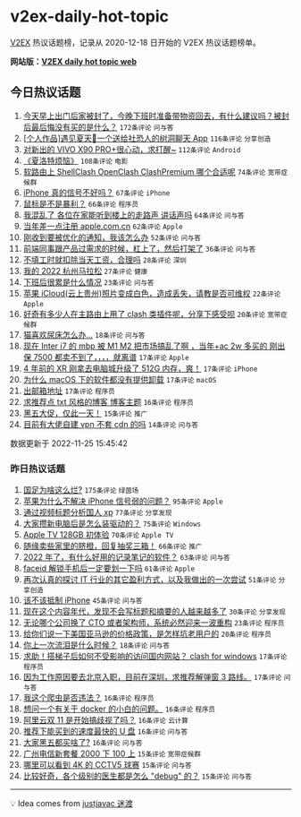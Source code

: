 # v2ex-daily-hot-topic

[V2EX](https://www.v2ex.com/) 热议话题榜，记录从 2020-12-18 日开始的 V2EX 热议话题榜单。

**网站版：[V2EX daily hot topic web](https://boojack.github.io/v2ex-daily-hot-topic-web/)**

## 今日热议话题

<!-- TODAY BEGIN -->

1. [今天早上出门后家被封了，今晚下班时准备带物资回去，有什么建议吗？被封后最后悔没有买的是什么？](https://www.v2ex.com/t/897775) `172条评论` `问与答`
1. [[个人作品]遇见夏天🔆一个送给社恐人的树洞聊天 App](https://www.v2ex.com/t/897771) `116条评论` `分享创造`
1. [对新出的 VIVO X90 PRO+很心动，求打醒~](https://www.v2ex.com/t/897776) `112条评论` `Android`
1. [《夏洛特烦恼》](https://www.v2ex.com/t/897789) `108条评论` `电影`
1. [软路由上 ShellClash OpenClash ClashPremium 哪个合适呢](https://www.v2ex.com/t/897759) `74条评论` `宽带症候群`
1. [iPhone 真的信号不好吗？](https://www.v2ex.com/t/897821) `67条评论` `iPhone`
1. [鼠标是不是暴利？](https://www.v2ex.com/t/897925) `66条评论` `程序员`
1. [我混乱了 各位在家能听到楼上的走路声 讲话声吗](https://www.v2ex.com/t/897877) `64条评论` `问与答`
1. [当年差一点注册 apple.com.cn](https://www.v2ex.com/t/897770) `62条评论` `Apple`
1. [刚收到要被优化的通知，我该怎么办](https://www.v2ex.com/t/897792) `52条评论` `问与答`
1. [前端同事跟产品过需求的时候，杠上了，然后打架了](https://www.v2ex.com/t/897909) `36条评论` `问与答`
1. [不填工时就扣除当天工资，合理吗](https://www.v2ex.com/t/897767) `28条评论` `深圳`
1. [我的 2022 杭州马拉松](https://www.v2ex.com/t/897758) `27条评论` `健康`
1. [下班后很累是什么情况](https://www.v2ex.com/t/897810) `23条评论` `问与答`
1. [苹果 iCloud(云上贵州)照片变成白色，造成丢失，请教是否可维权](https://www.v2ex.com/t/897885) `22条评论` `Apple`
1. [好奇有多少人在主路由上用了 clash 类插件呢，分享下感受呗](https://www.v2ex.com/t/897856) `20条评论` `宽带症候群`
1. [猫喜欢尿床怎么办...](https://www.v2ex.com/t/897800) `18条评论` `问与答`
1. [现在 Inter i7 的 mbp 被 M1 M2 把市场搞乱了啊 ，当年+ac 2w 多买的 刚出保 7500 都卖不到了，，，，就离谱](https://www.v2ex.com/t/897872) `17条评论` `Apple`
1. [4 年前的 XR 刚拿去电脑城升级了 512G 内存，爽！](https://www.v2ex.com/t/897847) `17条评论` `iPhone`
1. [为什么 macOS 下的软件都没有提供卸载](https://www.v2ex.com/t/897841) `17条评论` `macOS`
1. [出邮箱地址](https://www.v2ex.com/t/897833) `17条评论` `程序员`
1. [求推荐点 txt 风格的博客 博客主题](https://www.v2ex.com/t/897963) `16条评论` `程序员`
1. [黑五大促，仅此一天！](https://www.v2ex.com/t/897752) `15条评论` `推广`
1. [目前有大佬自建 vpn 不套 cdn 的吗](https://www.v2ex.com/t/897864) `14条评论` `问与答`

数据更新于 2022-11-25 15:45:42

<!-- TODAY END -->

### 昨日热议话题

<!-- YESTERDAY BEGIN -->

1. [国足为啥这么烂?](https://www.v2ex.com/t/897544) `175条评论` `绿茵场`
1. [苹果为什么不解决 iPhone 信号弱的问题？](https://www.v2ex.com/t/897600) `95条评论` `Apple`
1. [通过视频标题分析国人 xp](https://www.v2ex.com/t/897558) `77条评论` `分享发现`
1. [大家攒新电脑后是怎么装驱动的？](https://www.v2ex.com/t/897632) `75条评论` `Windows`
1. [Apple TV 128GB 初体验](https://www.v2ex.com/t/897508) `70条评论` `Apple TV`
1. [随缘卖些家里的脐橙，回复抽奖三箱！](https://www.v2ex.com/t/897658) `66条评论` `推广`
1. [2022 年了，有什么好用的记录笔记的软件？](https://www.v2ex.com/t/897520) `63条评论` `问与答`
1. [faceid 解锁手机后一定要划一下吗](https://www.v2ex.com/t/897506) `61条评论` `Apple`
1. [再次认真的探讨 IT 行业的其它盈利方式，以及我做出的一次尝试](https://www.v2ex.com/t/897487) `51条评论` `分享创造`
1. [该不该抵制 iPhone](https://www.v2ex.com/t/897741) `45条评论` `问与答`
1. [现在这个内容年代，发现不会写标题和摘要的人越来越多了](https://www.v2ex.com/t/897574) `30条评论` `分享发现`
1. [无论哪个公司换了 CTO 或者架构师，系统必然迎来一波重构](https://www.v2ex.com/t/897620) `23条评论` `程序员`
1. [给你们说一下美国亚马逊的价格政策，是怎样坑老用户的](https://www.v2ex.com/t/897581) `20条评论` `程序员`
1. [你上一次流泪是什么时候？](https://www.v2ex.com/t/897718) `18条评论` `问与答`
1. [求助！搭梯子后如何不受影响的访问国内网站？ clash for windows](https://www.v2ex.com/t/897609) `17条评论` `程序员`
1. [因为工作原因要去北京入职，目前在深圳，求推荐解弹窗 3 路线。](https://www.v2ex.com/t/897553) `17条评论` `问与答`
1. [我这个爬虫是否违法？](https://www.v2ex.com/t/897720) `16条评论` `程序员`
1. [想问一个有关于 docker 的小白的问题。](https://www.v2ex.com/t/897700) `16条评论` `程序员`
1. [阿里云双 11 是开始搞歧视了吗？](https://www.v2ex.com/t/897542) `16条评论` `云计算`
1. [推荐下能买到的速度最快的 U 盘](https://www.v2ex.com/t/897534) `16条评论` `问与答`
1. [大家黑五都买啥了?](https://www.v2ex.com/t/897497) `16条评论` `问与答`
1. [广州电信新套餐 2000 下 100 上](https://www.v2ex.com/t/897743) `15条评论` `宽带症候群`
1. [哪里可以看到 4K 的 CCTV5 球赛](https://www.v2ex.com/t/897652) `15条评论` `问与答`
1. [比较好奇，各个级别的医生都是怎么 "debug" 的？](https://www.v2ex.com/t/897625) `15条评论` `问与答`

<!-- YESTERDAY END -->

---

💡 Idea comes from [justjavac 迷渡](https://github.com/justjavac/)

